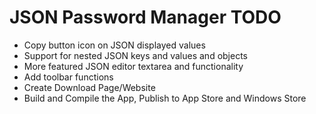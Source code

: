 # JSON Password Manager TODO

 - Copy button icon on JSON displayed values
 - Support for nested JSON keys and values and objects
 - More featured JSON editor textarea and functionality
 - Add toolbar functions
 - Create Download Page/Website
 - Build and Compile the App, Publish to App Store and Windows Store